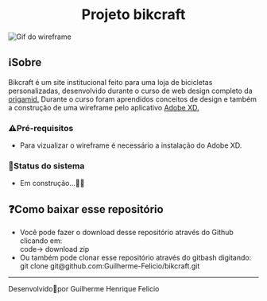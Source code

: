 <h1 align="center">
  Projeto bikcraft</h1>

<img src="./github/apresentacao.gif" alt="Gif do wireframe">


<h2>
  ℹ️Sobre
</h2>
Bikcraft é um site institucional feito para uma loja de bicicletas personalizadas, desenvolvido durante o curso de web design completo da <a href="https://www.origamid.com/" target="blank">origamid.</a> Durante o curso foram aprendidos conceitos de design e também a construção de uma wireframe pelo aplicativo <a href="https://www.adobe.com/br/products/xd.html" target="blank">Adobe XD.</a>


<h3>⚠️Pré-requisitos</h3>

<ul>
  <li>Para vizualizar o wireframe é necessário a instalação do Adobe XD.</li>
</ul>

<h3>🚧Status do sistema</h3>
<ul>
  <li>Em construção...👷🚧</li>
</ul>


<h2>❓Como baixar esse repositório</h2>

<ul>
  <li>Você pode fazer o download desse repositório através do Github clicando em:<br>
    code-> download zip </li>
  <li>Ou também pode clonar esse repositório através do gitbash digitando:<br>
    git clone git@github.com:Guilherme-Felicio/bikcraft.git</li>
</ul>


<hr height="4px">
Desenvolvido🖤por Guilherme Henrique Felicio